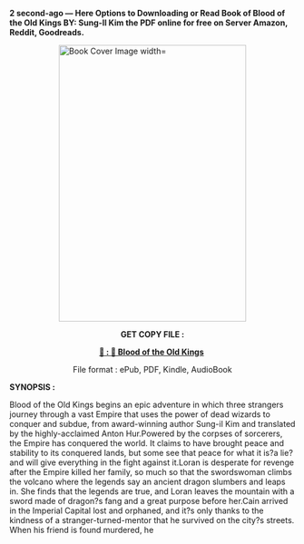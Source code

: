 <p><strong>2 second-ago &mdash; Here Options to Downloading or Read Book of Blood of the Old Kings BY: Sung-Il Kim the PDF online for free on Server Amazon, Reddit, Goodreads.</strong></p><p><a href="https://uk.ebookarea.xyz/?book=203579293-blood-of-the-old-kings"><img style="display: block; margin-left: auto; margin-right: auto;" src="https://i.gr-assets.com/images/S/compressed.photo.goodreads.com/books/1706229874l/203579293.jpg" alt="Book Cover Image width=" width="330" height="488" /></a></p><p style="text-align: center;"><strong>GET COPY FILE :</strong></p><p style="text-align: center;"><strong><a href="https://uk.ebookarea.xyz/?book=203579293-blood-of-the-old-kings" target="_blank" rel="noopener">📢 : 🔗 Blood of the Old Kings</a>&nbsp;</strong></p><p style="text-align: center;">File format : ePub, PDF, Kindle, AudioBook</p><p><strong>SYNOPSIS :</strong></p><p>Blood of the Old Kings begins an epic adventure in which three strangers journey through a vast Empire that uses the power of dead wizards to conquer and subdue, from award-winning author Sung-il Kim and translated by the highly-acclaimed Anton Hur.Powered by the corpses of sorcerers, the Empire has conquered the world. It claims to have brought peace and stability to its conquered lands, but some see that peace for what it is?a lie?and will give everything in the fight against it.Loran is desperate for revenge after the Empire killed her family, so much so that the swordswoman climbs the volcano where the legends say an ancient dragon slumbers and leaps in. She finds that the legends are true, and Loran leaves the mountain with a sword made of dragon?s fang and a great purpose before her.Cain arrived in the Imperial Capital lost and orphaned, and it?s only thanks to the kindness of a stranger-turned-mentor that he survived on the city?s streets. When his friend is found murdered, he </p>
